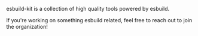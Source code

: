 esbuild-kit is a collection of high quality tools powered by esbuild.

If you're working on something esbuild related, feel free to reach out to join the organization!
